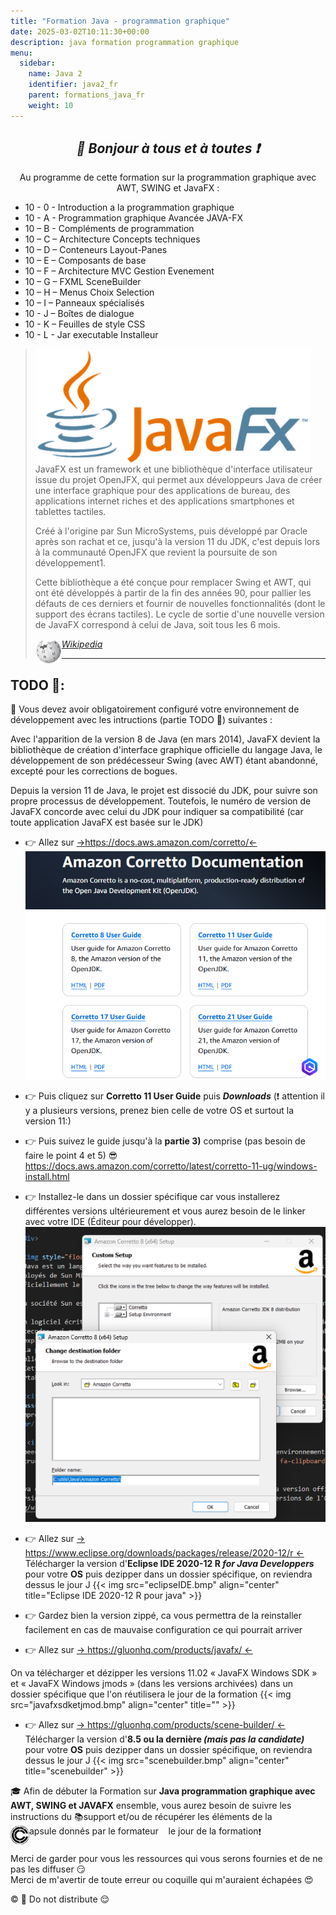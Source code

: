 ```yaml
---
title: "Formation Java - programmation graphique"
date: 2025-03-02T10:11:30+00:00
description: java formation programmation graphique
menu:
  sidebar:
    name: Java 2
    identifier: java2_fr
    parent: formations_java_fr
    weight: 10
---
```

*<center>:loudspeaker: Bonjour à tous et à toutes :heavy_exclamation_mark:</center>*
---

<div class="d-sm-block alert alert-info " > <center>
<i class="fas fa-info-circle " style="color: blue;"></i> Au programme de cette formation sur la programmation graphique avec AWT, SWING et <i class="fa-brands fa-java fa-2xl"></i> JavaFX : </center>
<span class="text-left">

- 10 - 0 - Introduction a la programmation graphique
- 10 - A - Programmation graphique Avancée  JAVA-FX
- 10 – B - Compléments de programmation
- 10 – C – Architecture Concepts techniques
- 10 – D – Conteneurs Layout-Panes
- 10 – E – Composants de base
- 10 – F – Architecture MVC Gestion Evenement
- 10 – G – FXML SceneBuilder
- 10 – H – Menus Choix Selection
- 10 – I – Panneaux spécialisés
- 10 - J – Boîtes de dialogue
- 10 - K – Feuilles de style CSS
- 10 - L - Jar executable Installeur

</div>

> <img style="float:left; vertical-align: middle;margin-right:0px!important;width:440px" src="440px-JavaFX_Logo.png" alt="">  <div style="clear:both"></div>
> JavaFX est un framework et une bibliothèque d'interface utilisateur issue du projet OpenJFX, qui permet aux développeurs Java de créer une interface graphique pour des applications de bureau, des applications internet riches et des applications smartphones et tablettes tactiles.
>
>Créé à l'origine par Sun MicroSystems, puis développé par Oracle après son rachat et ce, jusqu'à la version 11 du JDK, c'est depuis lors à la communauté OpenJFX que revient la poursuite de son développement1.
>
>Cette bibliothèque a été conçue pour remplacer Swing et AWT, qui ont été développés à partir de la fin des années 90, pour pallier les défauts de ces derniers et fournir de nouvelles fonctionnalités (dont le support des écrans tactiles).
>Le cycle de sortie d'une nouvelle version de JavaFX correspond à celui de Java, soit tous les 6 mois.
>
> <cite>[ <img style="float:left; margin: 1px; " height="40px" src="/files/images/wikipedia.png"> Wikipedia <i class="fas fa-external-link-alt"></i>](https://fr.wikipedia.org/wiki/JavaFX "Définition à lire pour bien comprendre")</cite>
><hr/> 

## <i class="fas fa-clipboard-list "></i> TODO :roller_coaster::
:speech_balloon: Vous devez avoir obligatoirement configuré votre environnement de développement avec les intructions (partie TODO :roller_coaster:) suivantes <i class="fas fa-clipboard-list "></i> :  


Avec l'apparition de la version 8 de Java (en mars 2014), JavaFX devient la bibliothèque de création d'interface graphique officielle du langage Java, le développement de son prédécesseur Swing (avec AWT) étant abandonné, excepté pour les corrections de bogues.

Depuis la version 11 de Java, le projet est dissocié du JDK, pour suivre son propre processus de développement. Toutefois, le numéro de version de JavaFX concorde avec celui du JDK pour indiquer sa compatibilité (car toute application JavaFX est basée sur le JDK)


- :point_right:  Allez sur [->https://docs.aws.amazon.com/corretto/<-](https://docs.aws.amazon.com/corretto/)
![amazoncoretto.png](amazoncoretto.png)

- :point_right: Puis cliquez sur **Corretto 11 User Guide** puis  **_Downloads_**  (:exclamation: attention il y a plusieurs versions, prenez bien celle de votre OS et surtout la version 11:)

- :point_right: Puis suivez le guide jusqu'à la **partie 3)** comprise (pas besoin de faire le point 4 et 5) :sunglasses: https://docs.aws.amazon.com/corretto/latest/corretto-11-ug/windows-install.html 

- :point_right: Installez-le dans un dossier spécifique car vous installerez différentes versions ultérieurement et vous aurez besoin de le linker avec votre IDE (Éditeur pour développer).
![c:\utils\java\amazoncoretto ](amazoncorettodestfolder.png)

- :point_right:  Allez sur  [-> https://www.eclipse.org/downloads/packages/release/2020-12/r <-](https://www.eclipse.org/downloads/packages/release/2020-12/r)
Télécharger la version d'**Eclipse IDE 2020-12 R _for Java Developpers_** pour votre **OS** puis dezipper dans un dossier spécifique, on reviendra dessus le jour J
{{< img src="eclipseIDE.bmp"  align="center" title="Eclipse IDE 2020-12 R pour java" >}}

- :point_right:  Gardez bien la version zippé, ca vous permettra de la reinstaller facilement en cas de mauvaise configuration ce qui pourrait arriver

- :point_right:  Allez sur  [-> https://gluonhq.com/products/javafx/ <-](https://gluonhq.com/products/javafx/)

On va télécharger et dézipper les versions 11.02  « JavaFX Windows SDK » et « JavaFX Windows jmods » (dans les versions archivées) dans un dossier spécifique que l'on réutilisera le jour de la formation
{{< img src="javafxsdketjmod.bmp"  align="center" title="" >}}


- :point_right:  Allez sur  [-> https://gluonhq.com/products/scene-builder/ <-](https://gluonhq.com/products/scene-builder/)
Télécharger la version d'**8.5 ou la dernière _(mais pas la candidate)_** pour votre **OS** puis dezipper dans un dossier spécifique, on reviendra dessus le jour J
{{< img src="scenebuilder.bmp"  align="center" title="scenebuilder" >}}



<div class="d-sm-block  alert alert-success  text-left" role="alert">

:mortar_board: Afin de débuter la Formation sur **<i class="fa-brands fa-java fa-2xl"></i>Java programmation graphique avec AWT, SWING et JAVAFX** ensemble, vous aurez besoin de suivre les instructions du :books:support et/ou de récupérer les éléments de la <span style='display:FLEX;margin:0'> <img style="vertical-align: bottom;" src="/images/icones/w30/capsule_30.png" alt="C">apsule donnés par le formateur &nbsp; <i class="fas fa-chalkboard-teacher"></i> &nbsp; le jour de la formation :exclamation:

</div>

Merci de garder pour vous les ressources qui vous serons fournies et de ne pas les diffuser :smirk:  
Merci de m'avertir de toute erreur ou coquille qui m'auraient échapées :heart_eyes:

:copyright: :no_entry_sign: Do not distribute :relieved: